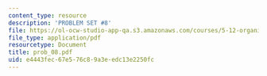 ```yaml
---
content_type: resource
description: 'PROBLEM SET #8'
file: https://ol-ocw-studio-app-qa.s3.amazonaws.com/courses/5-12-organic-chemistry-i-spring-2003/e4443fec67e576c89a3eedc13e2250fc_prob_08.pdf
file_type: application/pdf
resourcetype: Document
title: prob_08.pdf
uid: e4443fec-67e5-76c8-9a3e-edc13e2250fc
---
```

